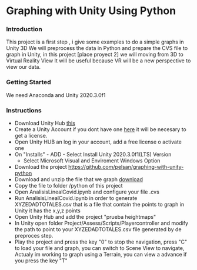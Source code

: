 
# Graphing with Unity Using Python

### Introduction

This project is a first step , i give some examples to do a simple graphs in Unity 3D 
We will preprocess the data in Python and prepare the CVS file to graph in Unity, in this project [place proyect 2] we will moving from 3D to Virtual Reality View
It will be useful because VR will be a new perspective to view our data.

### Getting Started

We need Anaconda and Unity 2020.3.0f1

### Instructions


 - Download Unity Hub [this](https://unity3d.com/es/get-unity/download)
 - Create a Unity Account if you dont have one [here](https://id.unity.com/es/conversations/5bfa73ba-e63f-4ffa-95f4-7430ecae17e0002f?view=register) it will be necesary to get a license.
 - Open Unity HUB an log in your account, add a free license o activate one
 - On "Installs" - ADD - Select Install Unity 2020.3.0f1(LTS) Version
	- Select Microsoft Visual and Enviroment Windows Option
 - Download the project https://github.com/pelsan/graphing-with-unity-python
 - Download and unzip the file that we graph [download](https://datos.gob.mx/busca/dataset/informacion-referente-a-casos-covid-19-en-mexico)
 - Copy the file to folder /python of this project
 - Open AnalisisLinealCovid.ipynb and configure your file .cvs 
 - Run AnalisisLinealCovid.ipynb in order to generate XYZEDADTOTALES.csv that is a file that contain the points to graph in Unity it has the x,y,z points
 - Open Unity Hub and add the project "prueba heightmaps"
 - In Unity open folder Project/Assess/Scripts/Playercontroller and modify the path to point to your XYZEDADTOTALES.csv file generated by de preproces step.
 - Play the project and press the key "0" to stop the navigation, press "C" to load your file and graph, you can switch to Scene View to navigate, Actualy im working to graph using a Terrain, you can view a advance if you press the key "T"


